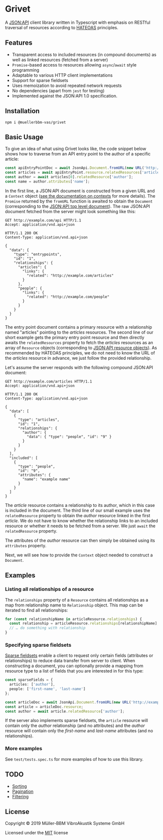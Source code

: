 # Grivet

A [JSON:API](https://jsonapi.org) client library written in Typescript with emphasis on RESTful traversal of resources according to [HATEOAS](https://en.wikipedia.org/wiki/HATEOAS) principles.

## Features

- Transparent access to included resources (in compound documents) as well as linked resources (fetched from a server)
- `Promise`-based access to resources allowing `async`/`await` style programming
- Adaptable to various HTTP client implementations
- Support for sparse fieldsets
- Uses memoization to avoid repeated network requests
- No dependencies (apart from `jest` for testing)
- Implemented against the JSON:API 1.0 specification.

## Installation

    npm i @muellerbbm-vas/grivet

## Basic Usage

To give an idea of what using Grivet looks like, the code snippet below shows how to traverse from an API entry point to the author of a specific article:

```typescript
const apiEntryPointDoc = await JsonApi.Document.fromURL(new URL('http://example.com/api/'), context);
const articles = await apiEntryPoint.resource.relatedResources['articles'];
const author = await articles[0].relatedResource['author'];
const name = author.attributes['name'];
```

In the first line, a JSON:API document is constructed from a given URL and a `Context` object
([see the documentation on contexts](./doc/context.md) for more details). The `Promise` returned by the `fromURL` function is awaited to obtain the `Document` (corresponding to the [JSON:API top level document](https://jsonapi.org/format/#document-structure)). The raw JSON:API document fetched from the server might look something like this:

```http
GET http://example.com/api HTTP/1.1
Accept: application/vnd.api+json

HTTP/1.1 200 OK
Content-Type: application/vnd.api+json

{
  "data": {
    "type": "entrypoints",
    "id": "1",
    "relationships": {
      "articles": {
        "links": {
          "related": "http://example.com/articles"
        }
      },
      "people": {
        "links": {
          "related": "http://example.com/people"
        }
      }
    }
  }
}
```

The entry point document contains a primary resource with a relationship named "articles" pointing to the _articles_ resources.
The second line of our short example gets the primary entry point resource and then directly awaits the `relatedResources` property to fetch the _articles_ resources as an array of `Resource` objects (corresponding to [JSON:API resource objects](https://jsonapi.org/format/#document-resource-objects)).
As recommended by HATEOAS principles, we do not need to know the URL of the _articles_ resource in advance, we just follow the provided relationship.

Let's assume the server responds with the following compound JSON:API document:

```http
GET http://example.com/articles HTTP/1.1
Accept: application/vnd.api+json

HTTP/1.1 200 OK
Content-Type: application/vnd.api+json

{
  "data": [
    {
      "type": "articles",
      "id": "1",
      "relationships": {
        "author": {
          "data": { "type": "people", "id": "9" }
        }
      }
    }
  ],
  "included": [
    {
      "type": "people",
      "id": "9",
      "attributes": {
        "name": "example name"
      }
    }
  ]
}
```

The _article_ resource contains a relationship to its author, which in this case is included in the document.
The third line of our small example uses the `relatedResource` property to obtain the _author_ resource linked in the first _article_.
We do not have to know whether the relationship links to an included resource or whether it needs to be fetched from a server.
We just `await` the `relatedResource` property.

The attributes of the _author_ resource can then simply be obtained using its `attributes` property.

Next, we will see how to provide the `Context` object needed to construct a `Document`.

## Examples

### Listing all relationships of a resource

The `relationships` property of a `Resource` contains all relationships as a map from relationship name to `Relationship` object. This map can be iterated to find all relationships:

```typescript
for (const relationshipName in articleResource.relationships) {
  const relationship = articleResource.relationships[relationshipName];
  // … do something with relationship
}
```

### Specifying sparse fieldsets

[Sparse fieldsets](https://jsonapi.org/format/#fetching-sparse-fieldsets) enable a client to request only certain fields (attributes or relationships) to reduce data transfer from server to client.
When constructing a document, you can optionally provide a mapping from resource type to a list of fields that you are interested in for this type:

```typescript
const sparseFields = {
  articles: ['author'],
  people: ['first-name', 'last-name']
};

const articleDoc = await JsonApi.Document.fromURL(new URL('http://example.com/articles/1'), context, sparseFields);
const article = articleDoc.resource;
const author = await article.relatedResource['author'];
```

If the server also implements sparse fieldsets, the `article` resource will contain only the _author_ relationship (and no attributes) and the _author_ resource will contain only the _first-name_ and _last-name_ attributes (and no relationships).

### More examples

See `test/tests.spec.ts` for more examples of how to use this library.

## TODO

- [Sorting](https://jsonapi.org/format/#fetching-sorting)
- [Pagination](https://jsonapi.org/format/#fetching-pagination)
- [Filtering](https://jsonapi.org/format/#fetching-filtering)

## License

Copyright © 2019 Müller-BBM VibroAkustik Systeme GmbH

Licensed under the [MIT](https://github.com/muellerbbm-vas/grivet/blob/master/LICENSE) license
